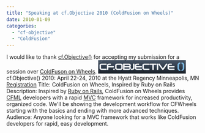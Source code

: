 ```yaml
---
title: "Speaking at cf.Objective 2010 (ColdFusion on Wheels)"
date: 2010-01-09
categories: 
  - "cf-objective"
  - "ColdFusion"
---
```


I would like to thank [cf.Objective()](http://cfobjective.com) for accepting my submission for a session over [ColdFuson on Wheels](http://cfwheels.org). [![](images/CFObjective_09_banner_468x62.jpg)](http://cfobjective.com) cf.Objective() 2010: April 22-24, 2010 at the Hyatt Regency Minneapolis, MN [Registration](https://www.bestmeetings.com/registration/cfobjective/cfobjective.cfm) Title: ColdFusion on Wheels, Inspired by Ruby on Rails Description: Inspired by [Ruby on Rails](http://rubyonrails.org), ColdFusion on Wheels provides [CFML](http://en.wikipedia.org/wiki/ColdFusion_Markup_Language) developers with a rapid [MVC](http://en.wikipedia.org/wiki/Model%E2%80%93view%E2%80%93controller) framework for increased productivity, organized code. We'll be showing the development workflow for CFWheels starting with the basics and ending with more advanced techniques. Audience: Anyone looking for a MVC framework that works like ColdFusion developers for rapid, easy development.
